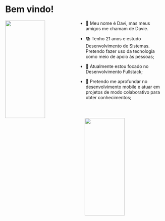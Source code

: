 # Bem vindo!

<div>
  <img src="https://github-readme-stats.vercel.app/api?username=daviebatista&show_icons=true&theme=tokyonight" align="left" width="50%" height="310">
  <img src="https://github-readme-stats.vercel.app/api/top-langs/?username=daviebatista&langs_count=8&layout=compact&theme=tokyonight" align="right" width="50%" height="310">

  * 👋 Meu nome é Davi, mas meus amigos me chamam de Davie. 

  * 📚 Tenho 21 anos e estudo Desenvolvimento de Sistemas. Pretendo fazer uso da tecnologia como meio de apoio às pessoas;

  * 📍 Atualmente estou focado no Desenvolvimento Fullstack;

  * 📱 Pretendo me aprofundar no desenvolvimento mobile e atuar em projetos de modo colaborativo para obter conhecimentos;
</div>
